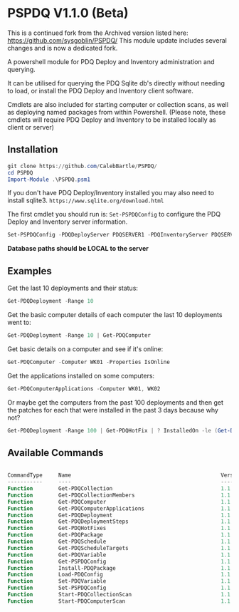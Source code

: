 # PSPDQ V1.1.0 (Beta)

This is a continued fork from the Archived version listed here: https://github.com/sysgoblin/PSPDQ/
This module update includes several changes and is now a dedicated fork.

A powershell module for PDQ Deploy and Inventory administration and querying.

It can be utilised for querying the PDQ Sqlite db's directly without needing to load, or install the PDQ Deploy and Inventory client software.

Cmdlets are also included for starting computer or collection scans, as well as deploying named packages from within Powershell. (Please note, these cmdlets will require PDQ Deploy and Inventory to be installed locally as client or server)

## Installation
```Powershell
git clone https://github.com/CalebBartle/PSPDQ/
cd PSPDQ
Import-Module .\PSPDQ.psm1
```
If you don't have PDQ Deploy/Inventory installed you may also need to install sqlite3. `https://www.sqlite.org/download.html`

The first cmdlet you should run is: `Set-PSPDQConfig` to configure the PDQ Deploy and Inventory server information.
```Powershell
Set-PSPDQConfig -PDQDeployServer PDQSERVER1 -PDQInventoryServer PDQSERVER2 -PDQDeployDBPath "C:\ProgramData\PDQ Deploy\Database.db" -PDQInventoryDBPath "C:\ProgramData\PDQ Inventory\Database.db"
```
**Database paths should be LOCAL to the server**

## Examples
Get the last 10 deployments and their status:
```powershell
Get-PDQDeployment -Range 10
```

Get the basic computer details of each computer the last 10 deployments went to:
```powershell
Get-PDQDeployment -Range 10 | Get-PDQComputer
```
Get basic details on a computer and see if it's online:
```powershell
Get-PDQComputer -Computer WK01 -Properties IsOnline
```

Get the applications installed on some computers:
```powershell
Get-PDQComputerApplications -Computer WK01, WK02
```

Or maybe get the computers from the past 100 deployments and then get the patches for each that were installed in the past 3 days because why not?
```powershell
Get-PDQDeployment -Range 100 | Get-PDQHotFix | ? InstalledOn -le (Get-Date).AddDays(-3)
```

## Available Commands
```powershell

CommandType     Name                                               Version    Source
-----------     ----                                               -------    ------
Function        Get-PDQCollection                                  1.1.0      PSPDQ
Function        Get-PDQCollectionMembers                           1.1.0      PSPDQ
Function        Get-PDQComputer                                    1.1.0      PSPDQ
Function        Get-PDQComputerApplications                        1.1.0      PSPDQ
Function        Get-PDQDeployment                                  1.1.0      PSPDQ
Function        Get-PDQDeploymentSteps                             1.1.0      PSPDQ
Function        Get-PDQHotFixes                                    1.1.0      PSPDQ
Function        Get-PDQPackage                                     1.1.0      PSPDQ
Function        Get-PDQSchedule                                    1.1.0      PSPDQ
Function        Get-PDQScheduleTargets                             1.1.0      PSPDQ
Function        Get-PDQVariable                                    1.1.0      PSPDQ
Function        Get-PSPDQConfig                                    1.1.0      PSPDQ
Function        Install-PDQPackage                                 1.1.0      PSPDQ
Function        Load-PDQConfig                                     1.1.0      PSPDQ
Function        Set-PDQVariable                                    1.1.0      PSPDQ
Function        Set-PSPDQConfig                                    1.1.0      PSPDQ
Function        Start-PDQCollectionScan                            1.1.0      PSPDQ
Function        Start-PDQComputerScan                              1.1.0      PSPDQ


```
